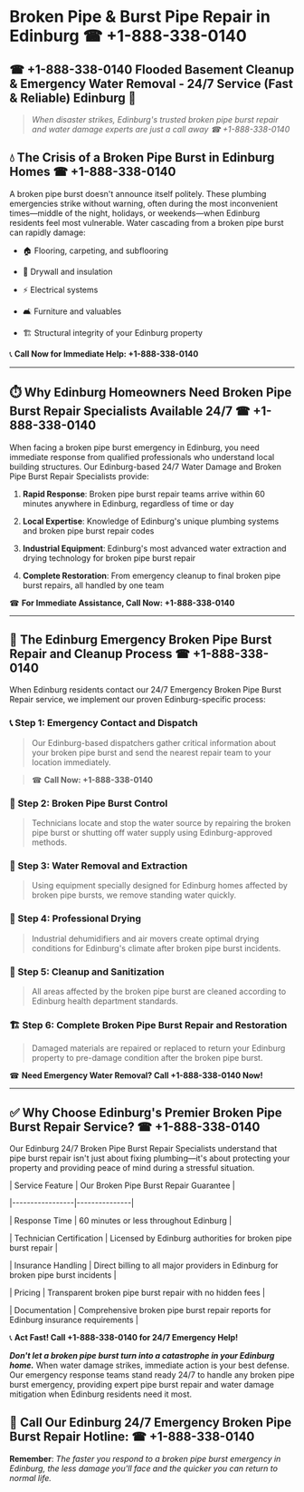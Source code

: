 # Broken Pipe & Burst Pipe Repair in Edinburg ☎ +1-888-338-0140  
## ☎ +1-888-338-0140 Flooded Basement Cleanup & Emergency Water Removal - 24/7 Service (Fast & Reliable) Edinburg 🚨  

> *When disaster strikes, Edinburg's trusted broken pipe burst repair and water damage experts are just a call away ☎ +1-888-338-0140*  

## 💧 The Crisis of a Broken Pipe Burst in Edinburg Homes ☎ +1-888-338-0140  

A broken pipe burst doesn't announce itself politely. These plumbing emergencies strike without warning, often during the most inconvenient times—middle of the night, holidays, or weekends—when Edinburg residents feel most vulnerable. Water cascading from a broken pipe burst can rapidly damage:  

* 🏠 Flooring, carpeting, and subflooring  
* 🧱 Drywall and insulation  
* ⚡ Electrical systems  
* 🛋️ Furniture and valuables  
* 🏗️ Structural integrity of your Edinburg property  

📞 **Call Now for Immediate Help: +1-888-338-0140**  

---  

## ⏱️ Why Edinburg Homeowners Need Broken Pipe Burst Repair Specialists Available 24/7 ☎ +1-888-338-0140  

When facing a broken pipe burst emergency in Edinburg, you need immediate response from qualified professionals who understand local building structures. Our Edinburg-based 24/7 Water Damage and Broken Pipe Burst Repair Specialists provide:  

1. **Rapid Response**: Broken pipe burst repair teams arrive within 60 minutes anywhere in Edinburg, regardless of time or day  
2. **Local Expertise**: Knowledge of Edinburg's unique plumbing systems and broken pipe burst repair codes  
3. **Industrial Equipment**: Edinburg's most advanced water extraction and drying technology for broken pipe burst repair  
4. **Complete Restoration**: From emergency cleanup to final broken pipe burst repairs, all handled by one team  

☎ **For Immediate Assistance, Call Now: +1-888-338-0140**  

---  

## 🔧 The Edinburg Emergency Broken Pipe Burst Repair and Cleanup Process ☎ +1-888-338-0140  

When Edinburg residents contact our 24/7 Emergency Broken Pipe Burst Repair service, we implement our proven Edinburg-specific process:  

### 📞 Step 1: Emergency Contact and Dispatch  
> Our Edinburg-based dispatchers gather critical information about your broken pipe burst and send the nearest repair team to your location immediately.  
> ☎ **Call Now: +1-888-338-0140**  

### 🚿 Step 2: Broken Pipe Burst Control  
> Technicians locate and stop the water source by repairing the broken pipe burst or shutting off water supply using Edinburg-approved methods.  

### 🌊 Step 3: Water Removal and Extraction  
> Using equipment specially designed for Edinburg homes affected by broken pipe bursts, we remove standing water quickly.  

### 💨 Step 4: Professional Drying  
> Industrial dehumidifiers and air movers create optimal drying conditions for Edinburg's climate after broken pipe burst incidents.  

### 🧼 Step 5: Cleanup and Sanitization  
> All areas affected by the broken pipe burst are cleaned according to Edinburg health department standards.  

### 🏗️ Step 6: Complete Broken Pipe Burst Repair and Restoration  
> Damaged materials are repaired or replaced to return your Edinburg property to pre-damage condition after the broken pipe burst.  

☎ **Need Emergency Water Removal? Call +1-888-338-0140 Now!**  

---  

## ✅ Why Choose Edinburg's Premier Broken Pipe Burst Repair Service? ☎ +1-888-338-0140  

Our Edinburg 24/7 Broken Pipe Burst Repair Specialists understand that pipe burst repair isn't just about fixing plumbing—it's about protecting your property and providing peace of mind during a stressful situation.  

| Service Feature | Our Broken Pipe Burst Repair Guarantee |  
|-----------------|---------------|  
| Response Time | 60 minutes or less throughout Edinburg |  
| Technician Certification | Licensed by Edinburg authorities for broken pipe burst repair |  
| Insurance Handling | Direct billing to all major providers in Edinburg for broken pipe burst incidents |  
| Pricing | Transparent broken pipe burst repair with no hidden fees |  
| Documentation | Comprehensive broken pipe burst repair reports for Edinburg insurance requirements |  

📞 **Act Fast! Call +1-888-338-0140 for 24/7 Emergency Help!**  

***Don't let a broken pipe burst turn into a catastrophe in your Edinburg home.*** When water damage strikes, immediate action is your best defense. Our emergency response teams stand ready 24/7 to handle any broken pipe burst emergency, providing expert pipe burst repair and water damage mitigation when Edinburg residents need it most.  

## 📱 Call Our Edinburg 24/7 Emergency Broken Pipe Burst Repair Hotline: ☎ +1-888-338-0140  

**Remember**: *The faster you respond to a broken pipe burst emergency in Edinburg, the less damage you'll face and the quicker you can return to normal life.*